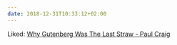 ```yaml
---
date: 2018-12-31T10:33:12+02:00
---
```


Liked: [Why Gutenberg Was The Last Straw - Paul Craig](http://paulcraig.blot.im/why-gutenberg-was-the-last-straw)
